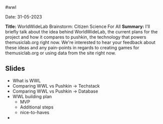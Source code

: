 #wwl 

Date: 31-05-2023


**Title:**
WorldWideLab Brainstorm: Citizen Science For All
**Summary:** 
I'll briefly talk about the idea behind WorldWideLab, the current plans for the project and how it compares to pushkin, the technology that powers themusiclab.org right now. We're interested to hear your feedback about these ideas and any pain-points in regards to creating games for themusiclab.org or using data from the site right now.


## Slides
- What is WWL
- Comparing WWL vs Pushkin -> Techstack
- Comparing WWL vs Pushkin -> Database
- WWL building plan
	- MVP
	- Additional steps
	- nice-to-haves
- 